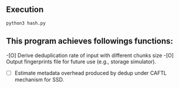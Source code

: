 ## Execution
`python3 hash.py`

## This program achieves followings functions: 
-[O] Derive deduplication rate of input with different chunks size 
-[O] Output fingerprints file for future use (e.g., storage simulator).
-[ ] Estimate metadata overhead produced by dedup under CAFTL mechanism for SSD.
